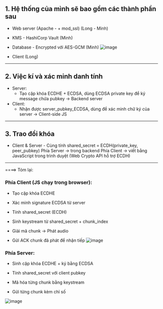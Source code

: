 ## 1. Hệ thống của mình sẽ bao gồm các thành phần sau
- Web server (Apache - + mod_ssl) (Long - Minh)
- KMS - HashiCorp Vault (Minh)
- Database - Encrypted với AES-GCM (Minh)
![image](https://github.com/user-attachments/assets/1b016ef6-03f6-4146-8059-f23608e63459)

- Client (Long)
---
## 2. Việc kí và xác  minh danh tính
- Server: 
	+ Tạo cặp khóa ECDHE + ECDSA, dùng ECDSA private key để ký message chứa pubkey
	-> Backend server
- Client:
	+ Nhận được server_pubkey_ECDSA, dùng để xác minh chữ ký của server
	-> Client-side JS
 ---
## 3. Trao đổi khóa
- Client & Server - Cùng tính shared_secret = ECDH(private_key, peer_pubkey) 
Phía Server -> trong backend
Phía Client -> viết bằng JavaScript trong trình duyệt (Web Crypto API hỗ trợ ECDH)
---
====> Tóm lại:

### Phía Client (JS chạy trong browser):
- Tạo cặp khóa ECDHE

- Xác minh signature ECDSA từ server

- Tính shared_secret (ECDH)

- Sinh keystream từ shared_secret + chunk_index

- Giải mã chunk → Phát audio

- Gửi ACK chunk đã phát để nhận tiếp
![image](https://github.com/user-attachments/assets/126100b0-89f7-4c5b-a8ac-2c56ef1c319b)


### Phía Server:

- Sinh cặp khóa ECDHE + ký bằng ECDSA

- Tính shared_secret với client pubkey

- Mã hóa từng chunk bằng keystream

- Gửi từng chunk kèm chỉ số

![image](https://github.com/user-attachments/assets/41f0b0b4-010a-48dc-807c-3982ad966b80)
